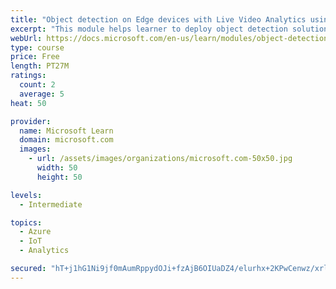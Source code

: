 ```yaml
---
title: "Object detection on Edge devices with Live Video Analytics using YOLO model"
excerpt: "This module helps learner to deploy object detection solution using Live Video Analytics on IoT Edge."
webUrl: https://docs.microsoft.com/en-us/learn/modules/object-detection-iot-edge-live-video-analytics/
type: course
price: Free
length: PT27M
ratings:
  count: 2
  average: 5
heat: 50

provider:
  name: Microsoft Learn
  domain: microsoft.com
  images:
    - url: /assets/images/organizations/microsoft.com-50x50.jpg
      width: 50
      height: 50

levels:
  - Intermediate

topics:
  - Azure
  - IoT
  - Analytics

secured: "hT+j1hG1Ni9jf0mAumRppydOJi+fzAjB6OIUaDZ4/elurhx+2KPwCenwz/xrl49xJUoEstrslqp45NEalb/hv69Tl4ynMFzkhWZs/8ptlry5rLpxcLNqwrnjHGjMS/WzdOaNE6BZTHb1DAAM+SuXHj4WQ09KlZCeixSDTI4m4IF4MVXx/ocMDiKG8F5v6/QNO6stpNYw3U+4wWvBBYVZP0l1T9EUgWY3UgH3zwWisTKveXtbOm8TvBKhn4CB+lRbLIyPV0ZB96ivo3q2s/I7KMpNJ9GUWVxYmKSxQPHAsSpuULYp8bRLqeiZyn5AnG+TajHcbJI3hUGVjDCCNHOMxo+pif+NKfBdfn0KVoN8oDzdvMTNKkJUrNAN2AeSI1N2VyaieBhJsB6AxM1zgwYc71p/cGzS8Ww+HYqYzl6Wq10=;WgeAP9JYNTMpN3wyiZ8wVw=="
---
```


